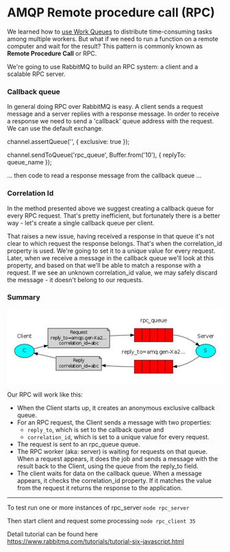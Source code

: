 # AMQP Remote procedure call (RPC)

We learned how to [use Work Queues](https://github.com/dragon13v77/amqp-work-queues) to distribute time-consuming tasks among multiple workers.
But what if we need to run a function on a remote computer and wait for the result?
This pattern is commonly known as <b>Remote Procedure Call</b> or RPC.

We're going to use RabbitMQ to build an RPC system: a client and a scalable RPC server.

### Callback queue
In general doing RPC over RabbitMQ is easy. A client sends a request message and a server replies with a response message.
In order to receive a response we need to send a 'callback' queue address with the request. We can use the default exchange.

>
channel.assertQueue('', {
  exclusive: true
});
>
channel.sendToQueue('rpc_queue', Buffer.from('10'), {
   replyTo: queue_name
});
>
... then code to read a response message from the callback queue ...


### Correlation Id

In the method presented above we suggest creating a callback queue for every RPC request.
That's pretty inefficient, but fortunately there is a better way - let's create a single callback queue per client.

That raises a new issue, having received a response in that queue it's not clear to which request the response belongs.
That's when the correlation_id property is used. We're going to set it to a unique value for every request.
Later, when we receive a message in the callback queue we'll look at this property, and based on that we'll be able to match a response with a request.
If we see an unknown correlation_id value, we may safely discard the message - it doesn't belong to our requests.

### Summary

![Alt text](./assets/schema3.jpg)

Our RPC will work like this:

- When the Client starts up, it creates an anonymous exclusive callback queue.
- For an RPC request, the Client sends a message with two properties:
	- `reply_to`, which is set to the callback queue and
	- `correlation_id`, which is set to a unique value for every request.
- The request is sent to an rpc_queue queue.
- The RPC worker (aka: server) is waiting for requests on that queue.
When a request appears, it does the job and sends a message with the result back to the Client, using the queue from the reply_to field.
- The client waits for data on the callback queue. When a message appears, it checks the correlation_id property.
If it matches the value from the request it returns the response to the application.

---

To test run one or more instances of rpc_server
`node rpc_server`

Then start client and request some processing
`node rpc_client 35`

Detail tutorial can be found here https://www.rabbitmq.com/tutorials/tutorial-six-javascript.html